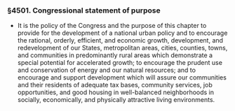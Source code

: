 ### §4501. Congressional statement of purpose
* It is the policy of the Congress and the purpose of this chapter to provide for the development of a national urban policy and to encourage the rational, orderly, efficient, and economic growth, development, and redevelopment of our States, metropolitan areas, cities, counties, towns, and communities in predominantly rural areas which demonstrate a special potential for accelerated growth; to encourage the prudent use and conservation of energy and our natural resources; and to encourage and support development which will assure our communities and their residents of adequate tax bases, community services, job opportunities, and good housing in well-balanced neighborhoods in socially, economically, and physically attractive living environments.